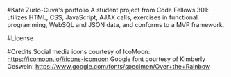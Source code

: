#Kate Zurlo-Cuva's portfolio
A student project from Code Fellows 301: utilizes HTML, CSS, JavaScript, AJAX calls, exercises in functional programming, WebSQL and JSON data, and conforms to a MVP framework.

#License

#Credits
Social media icons courtesy of IcoMoon: https://icomoon.io/#icons-icomoon
Google font courtesy of Kimberly Geswein: https://www.google.com/fonts/specimen/Over+the+Rainbow
